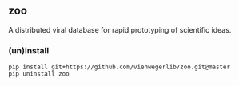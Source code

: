 ## zoo

A distributed viral database for rapid prototyping of scientific ideas. 

### (un)install

```
pip install git+https://github.com/viehwegerlib/zoo.git@master
pip uninstall zoo
```
